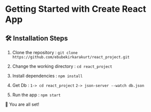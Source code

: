 # Getting Started with Create React App

## 🛠️ Installation Steps 
  
 1. Clone the repository : `git clone https://github.com/ebubekirkarakurt/react_project.git`
  
  
 2. Change the working directory : `cd react_project`
  
  
 3. Install dependencies : `npm install `

 4. Get Db : `1-> cd react_project` `2-> json-server --watch db.json`
  
 5. Run the app : `npm start`

 
 🌟 You are all set!
  
